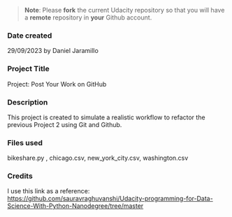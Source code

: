 >**Note**: Please **fork** the current Udacity repository so that you will have a **remote** repository in **your** Github account.

### Date created
29/09/2023 by Daniel Jaramillo

### Project Title
Project: Post Your Work on GitHub

### Description
This project is created to simulate a realistic workflow to refactor the previous Project 2 using Git and Github.

### Files used
bikeshare.py , chicago.csv, new_york_city.csv, washington.csv

### Credits
I use this link as a reference: https://github.com/sauravraghuvanshi/Udacity-programming-for-Data-Science-With-Python-Nanodegree/tree/master


